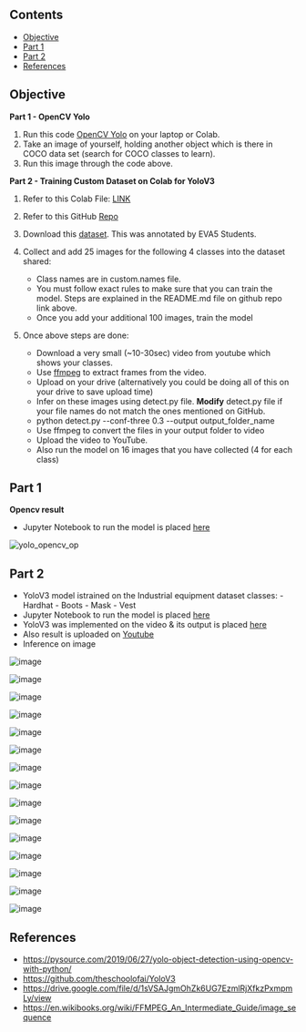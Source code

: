 ## Contents

- [Objective](#objective)
- [Part 1](#part-1)
- [Part 2](#part-2) 
- [References](#references) 



## Objective

**Part 1 - OpenCV Yolo**

1. Run this code [OpenCV Yolo](https://pysource.com/2019/06/27/yolo-object-detection-using-opencv-with-python/) on your laptop or Colab.
2. Take an image of yourself, holding another object which is there in COCO data set (search for COCO classes to learn). 
3. Run this image through the code above. 

**Part 2 - Training Custom Dataset on Colab for YoloV3**

1. Refer to this Colab File: [LINK](https://colab.research.google.com/drive/1LbKkQf4hbIuiUHunLlvY-cc0d_sNcAgS)
2. Refer to this GitHub [Repo](https://github.com/theschoolofai/YoloV3)
3. Download this [dataset](https://drive.google.com/file/d/1sVSAJgmOhZk6UG7EzmlRjXfkzPxmpmLy/view). This was annotated by EVA5 Students. 
4. Collect and add 25 images for the following 4 classes into the dataset shared:
    
    - Class names are in custom.names file. 
    - You must follow exact rules to make sure that you can train the model. Steps are explained in the README.md file on github repo link above.
    - Once you add your additional 100 images, train the model
    
5. Once above steps are done:
    - Download a very small (~10-30sec) video from youtube which shows your classes. 
    - Use [ffmpeg](https://en.wikibooks.org/wiki/FFMPEG_An_Intermediate_Guide/image_sequence) to extract frames from the video. 
    - Upload on your drive (alternatively you could be doing all of this on your drive to save upload time)
    - Infer on these images using detect.py file. **Modify** detect.py file if your file names do not match the ones mentioned on GitHub. 
    - python detect.py --conf-three 0.3 --output output_folder_name
    - Use  ffmpeg  to convert the files in your output folder to video
    - Upload the video to YouTube. 
    - Also run the model on 16 images that you have collected (4 for each class)


## Part 1

**Opencv result**

- Jupyter Notebook to run the model is placed [here](https://github.com/karthikmohan1702/EVA6/blob/main/S11_YOLO_V3/yolo_opencv/)

![yolo_opencv_op](https://user-images.githubusercontent.com/47082769/127197197-255202ee-4440-4250-8ee3-5b3e6bf1db9e.png)


## Part 2

- YoloV3 model istrained on the Industrial equipment dataset classes:
      - Hardhat
      - Boots
      - Mask
      - Vest
- Jupyter Notebook to run the model is placed [here](https://github.com/karthikmohan1702/EVA6/blob/main/S11_YOLO_V3/yolov3/)
- YoloV3 was implemented on the video & its output is placed [here](https://github.com/karthikmohan1702/EVA6/blob/main/S11_YOLO_V3/yolov3/)
- Also result is uploaded on [Youtube](https://www.youtube.com/watch?v=cSzYJinIFCE)
- Inference on image

![image](https://user-images.githubusercontent.com/47082769/127312942-64f1196f-761c-44d6-8a48-50e701116f50.png)

![image](https://user-images.githubusercontent.com/47082769/127312956-93f7ee26-7326-42df-bcee-9c8d5b08e958.png)

![image](https://user-images.githubusercontent.com/47082769/127312970-efaeb08e-160f-4c5d-a697-581c0100ab70.png)

![image](https://user-images.githubusercontent.com/47082769/127312987-d1e34170-4517-46e3-807c-8adb56138dcb.png)

![image](https://user-images.githubusercontent.com/47082769/127313048-e7510904-34b3-42ad-99ad-2df8b0538aa8.png)

![image](https://user-images.githubusercontent.com/47082769/127313068-a8593fe6-b3a1-4db8-891d-8d6942bfa3c9.png)

![image](https://user-images.githubusercontent.com/47082769/127313091-7be8a055-da65-4e54-8ec6-e36977641050.png)

![image](https://user-images.githubusercontent.com/47082769/127313115-42555871-6679-4d9d-a110-f94a91e8c5bf.png)

![image](https://user-images.githubusercontent.com/47082769/127313140-3cdcfa40-07b8-4b57-8cf8-bec116ce7b7a.png)

![image](https://user-images.githubusercontent.com/47082769/127313160-7028b525-8772-44fa-853d-adca39fdb8a2.png)

![image](https://user-images.githubusercontent.com/47082769/127313176-63261da9-2790-4fa5-b589-774a1da3aed6.png)

![image](https://user-images.githubusercontent.com/47082769/127313182-ca38f879-2dcb-4b63-9909-633967cbb678.png)

![image](https://user-images.githubusercontent.com/47082769/127313194-d05fa0fd-3a45-41df-ae67-e7ca45e9b50c.png)

![image](https://user-images.githubusercontent.com/47082769/127313203-7c7777eb-7344-40cb-a2f9-4563f8a00ac8.png)

![image](https://user-images.githubusercontent.com/47082769/127313216-fa075b63-5136-41b5-ac38-b7175d6913f0.png)



## References

- https://pysource.com/2019/06/27/yolo-object-detection-using-opencv-with-python/
- https://github.com/theschoolofai/YoloV3
- https://drive.google.com/file/d/1sVSAJgmOhZk6UG7EzmlRjXfkzPxmpmLy/view
- https://en.wikibooks.org/wiki/FFMPEG_An_Intermediate_Guide/image_sequence


